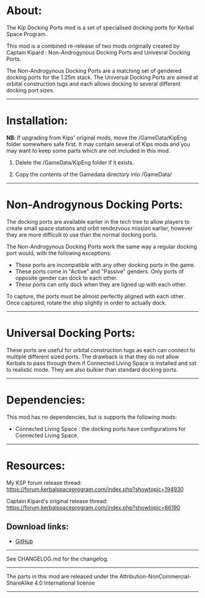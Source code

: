 About:
======

The Kip Docking Ports mod is a set of specialised docking ports for Kerbal Space Program.

This mod is a combined re-release of two mods originally created by Captain Kipard : Non-Androgynous Docking Ports and Univesral Docking Ports.

The Non-Androgynous Docking Ports are a matching set of gendered docking ports for the 1.25m stack. The Universal Docking Ports are aimed at orbital construction tugs and each allows docking to several different docking port sizes.

--------------------------------------------------

Installation:
=============

**NB**: If upgrading from Kips' original mods, move the <KSP Directory>/GameData/KipEng folder somewhere safe first. It may contain several of Kips mods and you may want to keep some parts which are not included in this mod.

1. Delete the <KSP directory>/GameData/KipEng folder if it exists.

2. Copy the contents of the Gamedata directory into <KSP directory>/GameData/

--------------------------------------------------

Non-Androgynous Docking Ports:
==============================

The docking ports are available earlier in the tech tree to allow players to create small space stations and orbit rendezvous mission earlier, however they are more difficult to use than the normal docking ports.

The Non-Androgynous Docking Ports work the same way a regular docking port would, with the following exceptions:
- These ports are incompatible with any other docking ports in the game.
- These ports come in "Active" and "Passive" genders. Only ports of opposite gender can dock to each other.
- These ports can only dock when they are ligned up with each other.

To capture, the ports must be almost perfectly aligned with each other. Once captured, rotate the ship slightly in order to actually dock.

--------------------------------------------------

Universal Docking Ports:
========================

These ports are useful for orbital construction tugs as each can connect to multiple different sized ports. The drawback is that they do not allow Kerbals to pass through them if Connected Living Space is installed and sst to realistic mode. They are also bulkier than standard docking ports.

--------------------------------------------------

Dependencies:
=============

This mod has no dependencies, but is supports the following mods:

- Connected Living Space : the docking ports have configurations for Connected Living Space.

--------------------------------------------------

Resources:
==========

My KSP forum release thread: https://forum.kerbalspaceprogram.com/index.php?showtopic=194930

Captain Kipard's original release thread: https://forum.kerbalspaceprogram.com/index.php?showtopic=66190

Download links:
---------------

- [GitHub](https://github.com/mwerle/KipDockingPorts/releases)

--------------------------------------------------

See CHANGELOG.md for the changelog.

--------------------------------------------------

The parts in this mod are released under the Attribution-NonCommercial-ShareAlike 4.0 International license

--------------------------------------------------
